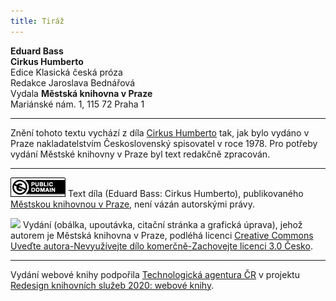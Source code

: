 ```yaml
---
title: Tiráž
---
```


**Eduard Bass**  
**Cirkus Humberto**  
Edice Klasická česká próza  
Redakce Jaroslava Bednářová  
Vydala **Městská knihovna v Praze**  
Mariánské nám. 1, 115 72 Praha 1  
[^1]: Vedoucí dělníků. _Pozn. red._  
[^2]: Posměšné pojmenování zedníků. _Pozn. red._  
[^3]: Křídlovka (z něm. Flügelhorn). _Pozn. red._  
[^4]: Jezdecký. _Pozn. red._  
[^5]: U muslimů označení jinověrce, též džaur. _Pozn. red._  
[^6]: Oblek. _Pozn. red._  
[^7]: Zastarale dýka. _Pozn. red._  
[^8]: Tři souběžné řeky. _Pozn. red._  
[^9]: Heraldická figura, konkrétně sukovitý kmen s odštěpky po oseknutých větvích. _Pozn. red._  
[^10]: Vodní růže, leknínový dvojlist. _Pozn. red._  
[^11]: „Přítelíčku! Jaká radost! Nebesa, takové překvapení!“ _Pozn. red._  
[^12]: Chochol z dlouhých ptačích per. _Pozn. red._  
[^13]: Starosta. _Pozn. red._  
[^14]: Bože, to víte – jaká slast! _Pozn. red._  
[^15]: Vskutku nezemřu (ve významu: něco tu po mne zbude). _Pozn. red._  
[^16]: Chystat se, připravovat se, nebo také holedbat se, vychloubat se. _Pozn. red._  
V MKP 2. elektronické vydání z 29. 9. 2022.

***

Znění tohoto textu vychází z díla [Cirkus Humberto](https://search.mlp.cz/cz/titul/cirkus-humberto/174425/) tak, jak bylo vydáno v Praze nakladatelstvím Československý spisovatel v roce 1978. Pro potřeby vydání Městské knihovny v Praze byl text redakčně zpracován.

***

[![](./resources/image001.jpg)](http://creativecommons.org/publicdomain/mark/1)
Text díla (Eduard Bass: Cirkus Humberto), publikovaného [Městskou knihovnou v Praze](http://www.mlp.cz/), není vázán autorskými právy.

![](../Images/image002.jpg)
Vydání (obálka, upoutávka, citační stránka a grafická úprava), jehož autorem je Městská knihovna v Praze, podléhá licenci [Creative Commons Uveďte autora-Nevyužívejte dílo komerčně-Zachovejte licenci 3.0 Česko](http://creativecommons.org/licenses/by-nc-sa/3.0/cz/).

***

Vydání webové knihy podpořila [Technologická agentura ČR](https://www.tacr.cz/) v projektu [Redesign knihovních služeb 2020: webové knihy](https://starfos.tacr.cz/cs/project/TL04000391).
